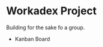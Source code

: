 Workadex Project
==========================================

Building for the sake fo a group.

- Kanban Board




